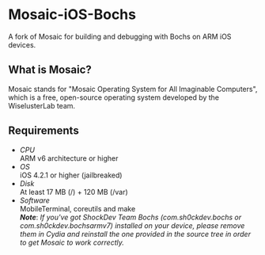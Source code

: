 # Mosaic-iOS-Bochs
A fork of Mosaic for building and debugging with Bochs on ARM iOS devices.

## What is Mosaic?
Mosaic stands for "Mosaic Operating System for All Imaginable Computers", which is a free, open-source operating system developed by the WiselusterLab team.

## Requirements
* *CPU*<br>
ARM v6 architecture or higher
* *OS*<br>
iOS 4.2.1 or higher (jailbreaked)
* *Disk*<br>
At least 17 MB (/) + 120 MB (/var)
* *Software*<br>
MobileTerminal, coreutils and make<br>
***Note***: *If you've got ShockDev Team Bochs (com.sh0ckdev.bochs or com.sh0ckdev.bochsarmv7) installed on your device, please remove them in Cydia and reinstall the one provided in the source tree in order to get Mosaic to work correctly.*
